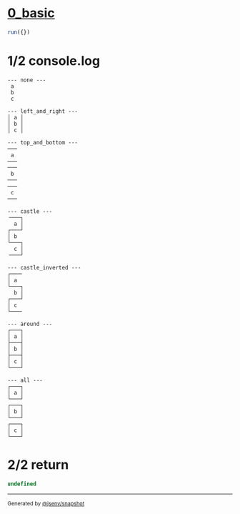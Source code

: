 # [0_basic](../../table_3_cells_same_column.test.mjs#L89)

```js
run({})
```

# 1/2 console.log

```console
--- none ---
 a 
 b 
 c 

--- left_and_right ---
│ a │
│ b │
│ c │

--- top_and_bottom ---
───
 a 
───
───
 b 
───
───
 c 
───

--- castle ---
╶───┐
  a │
┌───┘
│ b  
└───┐
  c │
╶───┘

--- castle_inverted ---
┌───╴
│ a  
└───┐
  b │
┌───┘
│ c  
└───╴

--- around ---
┌───┐
│ a │
├───┤
│ b │
├───┤
│ c │
└───┘

--- all ---
┌───┐
│ a │
└───┘
┌───┐
│ b │
└───┘
┌───┐
│ c │
└───┘

```

# 2/2 return

```js
undefined
```

---

<sub>
  Generated by <a href="https://github.com/jsenv/core/tree/main/packages/independent/snapshot">@jsenv/snapshot</a>
</sub>
